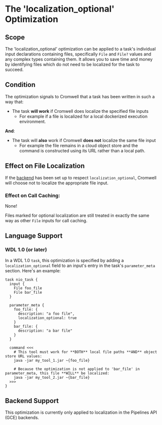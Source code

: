 # The 'localization_optional' Optimization

## Scope

The 'localization_optional' optimization can be applied to a task's individual input declarations containing files, specifically `File` and `File?` values and any complex types containing them. 
It allows you to save time and money by identifying files which do not need to be localized for the task to succeed.

## Condition

The optimization signals to Cromwell that a task has been written in such a way that:
 
 * The task **will work** if Cromwell does localize the specified file inputs
   * For example if a file is localized for a local dockerized execution environment.

**And**:

 * The task will **also** work if Cromwell **does not** localize the same file input
   * For example the file remains in a cloud object store and the command is constructed using its URL rather than a local path.

## Effect on File Localization

If the [backend](#backend-support) has been set up to respect `localization_optional`, Cromwell will 
choose not to localize the appropriate file input.

### Effect on Call Caching:

None! 

Files marked for optional localization are still treated in exactly the same way as other `File` inputs for call caching.

## Language Support

### WDL 1.0 (or later)

In a WDL 1.0 `task`, this optimization is specified by adding a `localization_optional` field to 
an input's entry in the task's `parameter_meta` section. Here's an example:

```wdl
task nio_task {
  input {
    File foo_file
    File bar_file
  }
  
  parameter_meta {
    foo_file: {
      description: "a foo file",
      localization_optional: true
    }
    bar_file: {
      description: "a bar file"
    }
  }
  
  command <<<
    # This tool must work for **BOTH** local file paths **AND** object store URL values:
    java -jar my_tool_1.jar ~{foo_file}
    
    # Because the optimization is not applied to 'bar_file' in parameter_meta, this file **WILL** be localized:
    java -jar my_tool_2.jar ~{bar_file}
  >>>
}
```

## Backend Support

This optimization is currently only applied to localization in the Pipelines API (GCE) backends.
